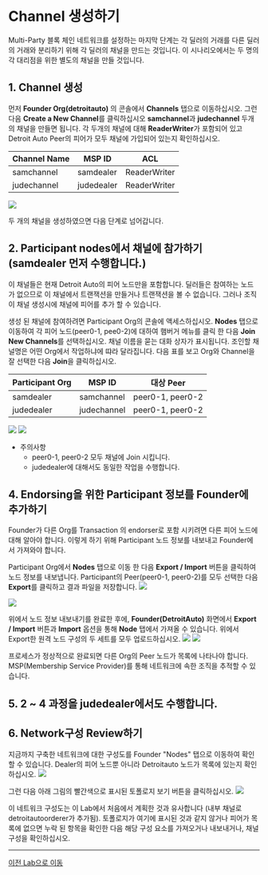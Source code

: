 #  Channel 생성하기

Multi-Party 블록 체인 네트워크를 설정하는 마지막 단계는 각 딜러의 거래를 다른 딜러의 거래와 분리하기 위해 각 딜러의 채널을 만드는 것입니다. 이 시나리오에서는 두 명의 각 대리점을 위한 별도의 채널을 만들 것입니다.

## 1. Channel 생성

먼저 **Founder Org(detroitauto)** 의 콘솔에서 **Channels** 탭으로 이동하십시오. 그런 다음 **Create a New Channel**를 클릭하십시오
**samchannel**과 **judechannel** 두개의 채널을 만들면 됩니다. 각 두개의 채널에 대해 **ReaderWriter**가 포함되어 있고 Detroit Auto Peer의 피어가 모두 채널에 가입되어 있는지 확인하십시오.
    
| Channel Name | MSP ID    | ACL         |
| ------------ | --------- | ----------- |
| samchannel   | samdealer | ReaderWriter|
| judechannel  | judedealer| ReaderWriter| 
    
![](images/create_newchannel.png)

두 개의 채널을 생성하였으면 다음 단계로 넘어갑니다.

## 2. Participant nodes에서 채널에 참가하기 (**samdealer** 먼저 수행합니다.)

이 채널들은 현재 Detroit Auto의 피어 노드만을 포함합니다. 딜러들은 참여하는 노드가 없으므로 이 채널에서 트랜잭션을 만들거나 트랜잭션을 볼 수 없습니다. 그러나 조직이 채널 생성시에 채널에 피어를 추가 할 수 있습니다.<br/>
    
생성 된 채널에 참여하려면 Participant Org의 콘솔에 액세스하십시오. 
**Nodes** 탭으로 이동하여 각 피어 노드(peer0-1, pee0-2)에 대하여 햄버거 메뉴를 클릭 한 다음 **Join New Channels**를 선택하십시오.
채널 이름을 묻는 대화 상자가 표시됩니다. 조인할 채널명은 어떤 Org에서 작업하냐에 땨라 달라집니다. 다음 표를 보고 Org와 Channel을 잘 선택한 다음 **Join**을 클릭하십시오.
    
| Participant Org | MSP ID     | 대상 Peer    |
| --------------- | ---------- | ----------- |
| samdealer       | samchannel | peer0-1, peer0-2|
| judedealer      | judechannel| peer0-1, peer0-2| 
    
![](images/join_channel_participant.png)
![](images/join_channel_participant2.png)

- 주의사항
    - peer0-1, peer0-2 모두 채널에 Join 시킵니다.   
    - judedealer에 대해서도 동일한 작업을 수행합니다.

## 4. Endorsing을 위한 Participant 정보를 Founder에 추가하기
   
Founder가 다른 Org를 Transaction 의 endorser로 포함 시키려면 다른 피어 노드에 대해 알아야 합니다. 이렇게 하기 위해 Participant 노드 정보를 내보내고 Founder에서 가져와야 합니다.

Participant Org에서 **Nodes** 탭으로 이동 한 다음 **Export / Import** 버튼을 클릭하여 노드 정보를 내보냅니다. Participant의 Peer(peer0-1, peer0-2)를 모두 선택한 다음 **Export**를 클릭하고 결과 파일을 저장합니다.
![](images/participant_export1.png)

![](images/participant_export2.png)

위에서 노드 정보 내보내기를 완료한 후에, **Founder(DetroitAuto)** 화면에서 **Export / Import** 버튼과 **Import** 옵션을 통해 **Node** 탭에서 가져올 수 있습니다. 위에서 Export한 원격 노드 구성의 두 세트를 모두 업로드하십시오. 
![](images/founder_import_participant1.png)
![](images/founder_import_participant2.png)

프로세스가 정상적으로 완료되면 다른 Org의 Peer 노드가 목록에 나타나야 합니다. MSP(Membership Service Provider)를 통해 네트워크에 속한 조직을 추적할 수 있습니다.

## 5. 2 ~ 4 과정을 **judedealer**에서도 수행합니다.

## 6. Network구성 Review하기
지금까지 구축한 네트워크에 대한 구성도를 Founder "Nodes" 탭으로 이동하여 확인할 수 있습니다. Dealer의 피어 노드뿐 아니라 Detroitauto 노드가 목록에 있는지 확인하십시오. 
![](images/founder_import_participant3.png)

그런 다음 아래 그림의 빨간색으로 표시된 토폴로지 보기 버튼을 클릭하십시오.
![](images/founder_node_tree.png)

이 네트워크 구성도는 이 Lab에서 처음에서 계획한 것과 유사합니다 (내부 채널로 detroitautoorderer가 추가됨). 토폴로지가 여기에 표시된 것과 같지 않거나 피어가 목록에 없으면 누락 된 항목을 확인한 다음 해당 구성 요소를 가져오거나 내보내거나, 채널 구성을 확인하십시오.

---
[이전 Lab으로 이동](README.md)
